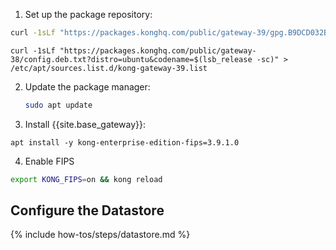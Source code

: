 1. Set up the package repository:
```sh
curl -1sLf "https://packages.konghq.com/public/gateway-39/gpg.B9DCD032B1696A89.key" |  gpg --dearmor >> /usr/share/keyrings/kong-gateway-39-archive-keyring.gpg
```
```
curl -1sLf "https://packages.konghq.com/public/gateway-38/config.deb.txt?distro=ubuntu&codename=$(lsb_release -sc)" > /etc/apt/sources.list.d/kong-gateway-39.list
```
2. Update the package manager:

    ```sh
    sudo apt update
    ```

3. Install {{site.base_gateway}}:
```
apt install -y kong-enterprise-edition-fips=3.9.1.0
```

4. Enable FIPS
```sh
export KONG_FIPS=on && kong reload
```

## Configure the Datastore

{% include how-tos/steps/datastore.md %}